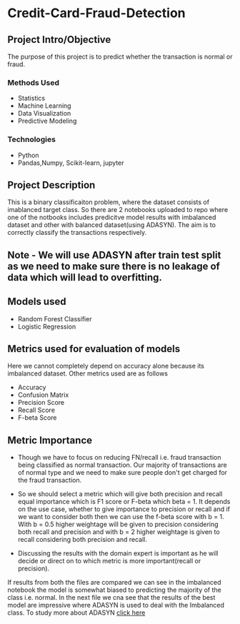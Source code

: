 # Credit-Card-Fraud-Detection


## Project Intro/Objective
The purpose of this project is to predict whether the transaction is normal or fraud. 

### Methods Used
* Statistics
* Machine Learning
* Data Visualization
* Predictive Modeling

### Technologies
* Python
* Pandas,Numpy, Scikit-learn, jupyter
 

## Project Description
This is a binary classificaiton problem, where the dataset consists of imablanced target class. So there are 2 notebooks uploaded to repo where one of the notbooks includes predicitve model results with imbalanced dataset and other with balanced dataset(using ADASYN). The aim is to correctly classify the transactions respectively. 

## Note - We will use ADASYN after train test split as we need to make sure there is no leakage of data which will lead to overfitting.

## Models used

- Random Forest Classifier
- Logistic Regression

## Metrics used for evaluation of models
Here we cannot completely depend on accuracy alone because its imbalanced dataset. Other metrics used are as follows

- Accuracy
- Confusion Matrix
- Precision Score
- Recall Score 
- F-beta Score

## Metric Importance
- Though we have to focus on reducing FN/recall i.e. fraud transaction being classified as normal transaction. Our majority of transactions are of normal type and we need to make sure people don't get charged for the fraud transaction. 

- So we should select a metric which will give both precision and recall equal importance which is F1 score or F-beta which beta = 1. It depends on the use case, whether to give importance to precision or recall and if we want to consider both then we can use the f-beta score with b = 1. With b = 0.5 higher weightage will be given to precision considering both recall and precision and with b = 2 higher weightage is given to recall considering both precision and recall. 

- Discussing the results with the domain expert is important as he will decide or direct on to which metric is more important(recall or precision).

If results from both the files are compared we can see in the imbalanced notebook the model is somewhat biased to predicting the majority of the class i.e. normal. In the next file we cna see that the results of the best model are impressive where ADASYN is used to deal with the Imbalanced class.
To study more about ADASYN [click here](https://imbalanced-learn.org/stable/references/generated/imblearn.over_sampling.ADASYN.html)
 
